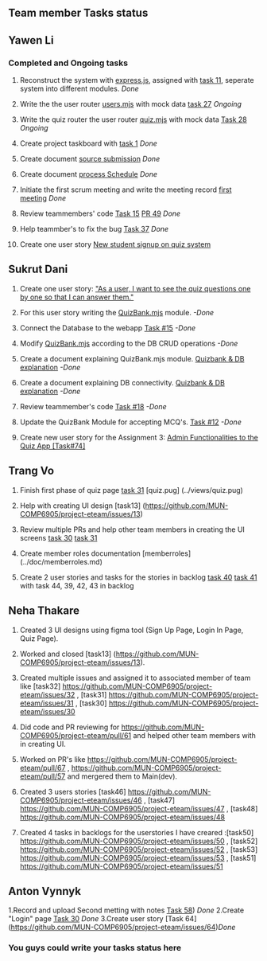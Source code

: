## Team member Tasks status

## Yawen Li

### Completed and Ongoing tasks

1. Reconstruct the system with [express.js](https://expressjs.com/), assigned with [task 11](https://github.com/MUN-COMP6905/project-eteam/issues/11), seperate system into different modules.  *Done*

2. Write the the user router [users.mjs](../routers/users.mjs) with mock data [task 27](https://github.com/MUN-COMP6905/project-eteam/issues/27)
*Ongoing*

3. Write the quiz router the user router [quiz.mjs](../routers/quiz.mjs) with mock data [Task 28](https://github.com/MUN-COMP6905/project-eteam/issues/28) *Ongoing*

4. Create project taskboard with [task 1](https://github.com/MUN-COMP6905/project-eteam/issues/1) *Done*

5. Create document [source submission](../doc/sourcesubmission.md) *Done*

6. Create document [process Schedule](../doc/processSchedule.md) *Done*

7. Initiate the first scrum meeting and write the meeting record [first meeting](first-meeting.md) *Done*

8. Review teammembers' code [Task 15](https://github.com/MUN-COMP6905/project-eteam/issues/15) [PR 49](https://github.com/MUN-COMP6905/project-eteam/pull/49#pullrequestreview-1325470994) *Done*

9. Help teammber's to fix the bug [Task 37](https://github.com/MUN-COMP6905/project-eteam/issues/37) *Done*

10. Create one user story [New student signup on quiz system](https://github.com/MUN-COMP6905/project-eteam/issues/45)

## Sukrut Dani

1. Create one user story: ["As a user, I want to see the quiz questions one by one so that I can answer them."]()

2. For this user story writing the [QuizBank.mjs](https://github.com/MUN-COMP6905/project-eteam/blob/dev/modules/quizbank.mjs) module. *-Done*

3. Connect the Database to the webapp [Task #15](https://github.com/MUN-COMP6905/project-eteam/issues/15) *-Done*

4. Modify [QuizBank.mjs](https://github.com/MUN-COMP6905/project-eteam/blob/dev/modules/quizbank.mjs) according to the DB CRUD operations *-Done*

5. Create a document explaining QuizBank.mjs module. [Quizbank & DB explanation](https://github.com/MUN-COMP6905/project-eteam/blob/dev/doc/Quizbank%20%26%20DB%20explanation.pdf) *-Done*

6. Create a document explaining DB connectivity. [Quizbank & DB explanation](https://github.com/MUN-COMP6905/project-eteam/blob/dev/doc/Quizbank%20%26%20DB%20explanation.pdf) *-Done*

7. Review teammember's code [Task #18](https://github.com/MUN-COMP6905/project-eteam/pull/18) *-Done*

8. Update the QuizBank Module for accepting MCQ's. [Task #12](https://github.com/MUN-COMP6905/project-eteam/issues/12) *-Done*

9. Create new user story for the Assignment 3: [Admin Functionalities to the Quiz App [Task#74]](https://github.com/MUN-COMP6905/project-eteam/issues/74)

## Trang Vo

1. Finish first phase of quiz page [task 31](https://github.com/MUN-COMP6905/project-eteam/issues/31) [quiz.pug] (../views/quiz.pug)

2. Help with creating UI design [task13] (https://github.com/MUN-COMP6905/project-eteam/issues/13)

3. Review multiple PRs and help other team members in creating the UI screens [task 30](https://github.com/MUN-COMP6905/project-eteam/pull/59) [task 31](https://github.com/MUN-COMP6905/project-eteam/issues/31)

4. Create member roles documentation [memberroles] (../doc/memberroles.md)

5. Create 2 user stories and tasks for the stories in backlog [task 40](https://github.com/MUN-COMP6905/project-eteam/issues/40) [task 41](https://github.com/MUN-COMP6905/project-eteam/issues/41) with task 44, 39, 42, 43 in backlog

## Neha Thakare

1. Created 3 UI designs using figma tool (Sign Up Page, Login In Page, Quiz Page).

2. Worked and closed [task13] (https://github.com/MUN-COMP6905/project-eteam/issues/13).

3. Created multiple issues and assigned it to associated member of team like [task32] https://github.com/MUN-COMP6905/project-eteam/issues/32 , [task31] https://github.com/MUN-COMP6905/project-eteam/issues/31 , [task30] https://github.com/MUN-COMP6905/project-eteam/issues/30

4. Did code and PR reviewing for https://github.com/MUN-COMP6905/project-eteam/pull/61 and helped other team members with in creating UI.

5. Worked on PR's like https://github.com/MUN-COMP6905/project-eteam/pull/67 , https://github.com/MUN-COMP6905/project-eteam/pull/57 and mergered them to Main(dev).

6. Created 3 users stories [task46] https://github.com/MUN-COMP6905/project-eteam/issues/46 , [task47] https://github.com/MUN-COMP6905/project-eteam/issues/47 , [task48] https://github.com/MUN-COMP6905/project-eteam/issues/48 

7. Created 4 tasks in backlogs for the userstories I have creared :[task50] https://github.com/MUN-COMP6905/project-eteam/issues/50 , [task52] https://github.com/MUN-COMP6905/project-eteam/issues/52 , [task53] https://github.com/MUN-COMP6905/project-eteam/issues/53 , [task51] https://github.com/MUN-COMP6905/project-eteam/issues/51

## Anton Vynnyk
1.Record and upload Second metting with notes [Task 58](https://github.com/MUN-COMP6905/project-eteam/issues/58)) *Done*
2.Create "Login" page [Task 30](https://github.com/MUN-COMP6905/project-eteam/issues/30) *Done*
3.Create user story [Task 64] (https://github.com/MUN-COMP6905/project-eteam/issues/64)*Done*

### You guys could write your tasks status here
